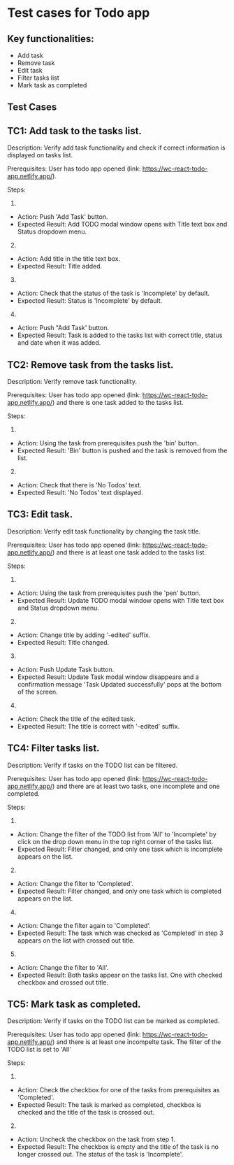 # Test cases for Todo app

## Key functionalities:
- Add task
- Remove task
- Edit task
- Filter tasks list
- Mark task as completed

## Test Cases

## TC1: Add task to the tasks list.
Description: Verify add task functionality and check if correct information is displayed on tasks list.

Prerequisites: User has todo app opened (link: https://wc-react-todo-app.netlify.app/).

Steps:

1. 
- Action: Push 'Add Task' button.
- Expected Result: Add TODO modal window opens with Title text box and Status dropdown menu.

2. 
- Action: Add title in the title text box.
- Expected Result: Title added.
3. 
- Action: Check that the status of the task is 'Incomplete' by default.
- Expected Result: Status is 'Incomplete' by default.
4. 
- Action: Push "Add Task' button.
- Expected Result: Task is added to the tasks list with correct title, status and date when it was added.

## TC2: Remove task from the tasks list.

Description: Verify remove task functionality.

Prerequisites: User has todo app opened (link: https://wc-react-todo-app.netlify.app/) and there is one task added to the tasks list.


Steps:

1. 
- Action: Using the task from prerequisites push the 'bin' button. 
- Expected Result: 'Bin' button is pushed and the task is removed from the list.

2. 
- Action: Check that there is 'No Todos' text.
- Expected Result: 'No Todos' text displayed.

## TC3: Edit task.

Description: Verify edit task functionality by changing the task title.

Prerequisites: User has todo app opened (link: https://wc-react-todo-app.netlify.app/) and there is at least one task added to the tasks list.


Steps:

1. 
- Action: Using the task from prerequisites push the 'pen' button. 
- Expected Result: Update TODO modal window opens with Title text box and Status dropdown menu.

2. 
- Action: Change title by adding '-edited' suffix.
- Expected Result: Title changed.
3. 
- Action: Push Update Task button.
- Expected Result: Update Task modal window disappears and a confirmation message 'Task Updated successfully' pops at the bottom of the screen. 
4. 
- Action: Check the title of the edited task.
- Expected Result: The title is correct with '-edited' suffix.

## TC4: Filter tasks list.

Description: Verify if tasks on the TODO list can be filtered.

Prerequisites: User has todo app opened (link: https://wc-react-todo-app.netlify.app/) and there are at least two tasks, one incomplete and one completed.


Steps:

1. 
- Action: Change the filter of the TODO list from 'All' to 'Incomplete' by click on the drop down menu in the top right corner of the tasks list.
- Expected Result: Filter changed, and only one task which is incomplete appears on the list.

2. 
- Action: Change the filter to 'Completed'.
- Expected Result: Filter changed, and only one task which is completed appears on the list.

4. 
- Action: Change the filter again to 'Completed'. 
- Expected Result: The task which was checked as 'Completed' in step 3 appears on the list with crossed out title.

5. 
- Action: Change the filter to 'All'.
- Expected Result: Both tasks appear on the tasks list. One with checked checkbox and crossed out title.


## TC5: Mark task as completed.

Description: Verify if tasks on the TODO list can be marked as completed.

Prerequisites: User has todo app opened (link: https://wc-react-todo-app.netlify.app/) and there is at least one incompelte task. The filter of the TODO list is set to 'All' 


Steps:

1. 
- Action: Check the checkbox for one of the tasks from prerequisites as 'Completed'. 
- Expected Result: The task is marked as completed, checkbox is checked and the title of the task is crossed out. 

2. 
- Action: Uncheck the checkbox on the task from step 1.
- Expected Result: The checkbox is empty and the title of the task is no longer crossed out. The status of the task is 'Incomplete'. 
